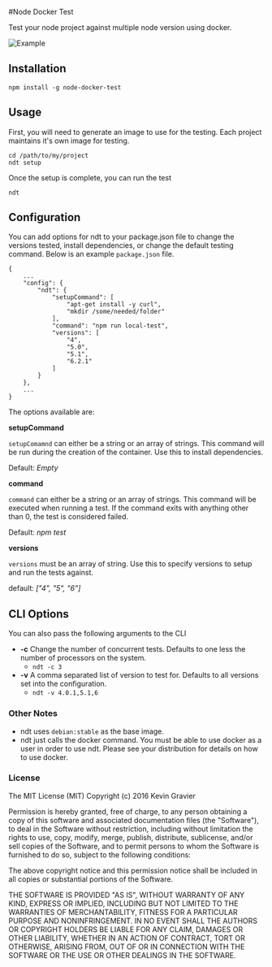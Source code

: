 #Node Docker Test

Test your node project against multiple node version using docker.

![Example](https://github.com/mrkmg/node-docker-test/blob/master/img/example.gif?raw=true)

## Installation

    npm install -g node-docker-test

## Usage

First, you will need to generate an image to use for the testing. Each project maintains it's own image for testing.

    cd /path/to/my/project
    ndt setup

Once the setup is complete, you can run the test

    ndt

## Configuration

You can add options for ndt to your package.json file to change the versions tested, install dependencies, or change the default testing command. Below is an example `package.json` file.

    {
        ...
        "config": {
            "ndt": {
                "setupCommand": [
                    "apt-get install -y curl",
                    "mkdir /some/needed/folder"
                ],
                "command": "npm run local-test",
                "versions": [
                    "4",
                    "5.0",
                    "5.1",
                    "6.2.1"
                ]
            }
        },
        ...
    }


The options available are:

**setupCommand**

`setupComamnd` can either be a string or an array of strings. This command will be run during the creation of the container. Use this to install dependencies.

Default: *Empty*

**command**

`command` can either be a string or an array of strings. This command will be executed when running a test. If the command exits with anything other than 0, the test is considered failed.

Default: *npm test*

**versions**

`versions` must be an array of string. Use this to specify versions to setup and run the tests against.

default: *["4", "5", "6"]*


## CLI Options

You can also pass the following arguments to the CLI

- **-c** Change the number of concurrent tests. Defaults to one less the number of processors on the system.
    - `ndt -c 3`
- **-v** A comma separated list of version to test for. Defaults to all versions set into the configuration.
    - `ndt -v 4.0.1,5.1,6`


### Other Notes

- ndt uses `debian:stable` as the base image.
- ndt just calls the docker command. You must be able to use docker as a user in order to use ndt. Please see your distribution for details on how to use docker.


### License

The MIT License (MIT)
Copyright (c) 2016 Kevin Gravier

Permission is hereby granted, free of charge, to any person obtaining a copy of this software and associated documentation files (the "Software"), to deal in the Software without restriction, including without limitation the rights to use, copy, modify, merge, publish, distribute, sublicense, and/or sell copies of the Software, and to permit persons to whom the Software is furnished to do so, subject to the following conditions:

The above copyright notice and this permission notice shall be included in all copies or substantial portions of the Software.

THE SOFTWARE IS PROVIDED "AS IS", WITHOUT WARRANTY OF ANY KIND, EXPRESS OR IMPLIED, INCLUDING BUT NOT LIMITED TO THE WARRANTIES OF MERCHANTABILITY, FITNESS FOR A PARTICULAR PURPOSE AND NONINFRINGEMENT. IN NO EVENT SHALL THE AUTHORS OR COPYRIGHT HOLDERS BE LIABLE FOR ANY CLAIM, DAMAGES OR OTHER LIABILITY, WHETHER IN AN ACTION OF CONTRACT, TORT OR OTHERWISE, ARISING FROM, OUT OF OR IN CONNECTION WITH THE SOFTWARE OR THE USE OR OTHER DEALINGS IN THE SOFTWARE.
